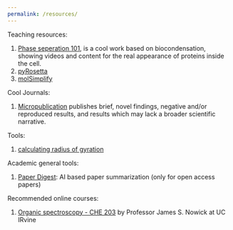 ```yaml
---
permalink: /resources/
---
```


Teaching resources:

1. [Phase seperation 101](https://animationlab.utah.edu/phase-separation), is a cool work based on biocondensation, showing videos and content for the real appearance of proteins inside the cell.
4. [pyRosetta](https://graylab.jhu.edu/pyrosetta/downloads/documentation/)
5. [molSimplify](http://hjkgrp.mit.edu/molsimplify-tutorials/)

Cool Journals:
1. [Micropublication](https://www.micropublication.org) publishes brief, novel findings, negative and/or reproduced results, and results which may lack a broader scientific narrative.

Tools:
1. [calculating radius of gyration](http://www.scfbio-iitd.res.in/software/proteomics/rg.jsp)

Academic general tools:
1. [Paper Digest](https://www.paper-digest.com/): AI based paper summarization (only for open access papers)

Recommended online courses:
1. [Organic spectroscopy - CHE 203](https://www.youtube.com/playlist?list=PLC86CC98DDF0CDDAC) by Professor James S. Nowick at UC IRvine
